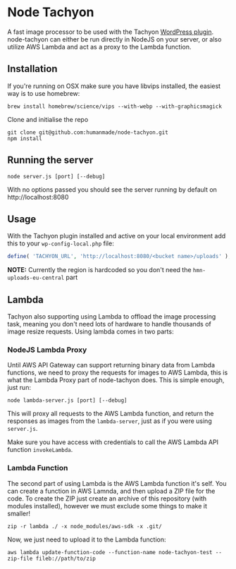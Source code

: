 Node Tachyon
============

A fast image processor to be used with the Tachyon [WordPress plugin](https://github.com/humanmade/tachyon-plugin). node-tachyon can either be run directly in NodeJS on your server, or also utilize AWS Lambda and act as a proxy to the Lambda function.


## Installation

If you're running on OSX make sure you have libvips installed, the easiest way is to use homebrew:

```
brew install homebrew/science/vips --with-webp --with-graphicsmagick
```

Clone and initialise the repo

```
git clone git@github.com:humanmade/node-tachyon.git
npm install
```

## Running the server

```
node server.js [port] [--debug]
```

With no options passed you should see the server running by default on http://localhost:8080

## Usage

With the Tachyon plugin installed and active on your local environment add this to your `wp-config-local.php` file:

```php
define( 'TACHYON_URL', 'http://localhost:8080/<bucket name>/uploads' );
```

**NOTE:** Currently the region is hardcoded so you don't need the `hmn-uploads-eu-central` part

## Lambda

Tachyon also supporting using Lambda to offload the image processing task, meaning you don't need lots of hardware to handle thousands of image resize requests. Using lambda comes in two parts:

### NodeJS Lambda Proxy

Until AWS API Gateway can support returning binary data from Lambda functions, we need to proxy the requests for images to AWS Lambda, this is what the Lambda Proxy part of node-tachyon does. This is simple enough, just run:

```
node lambda-server.js [port] [--debug]
```

This will proxy all requests to the AWS Lambda function, and return the responses as images from the `lambda-server`, just as if you were using `server.js`.

Make sure you have access with credentials to call the AWS Lambda API function `invokeLambda`.

### Lambda Function

The second part of using Lambda is the AWS Lambda function it's self. You can create a function in AWS Lamnda, and then upload a ZIP file for the code. To create the ZIP just create an archive of this repository (with modules installed), however we must exclude some things to make it smaller!

```
zip -r lambda ./ -x node_modules/aws-sdk -x .git/
```

Now, we just need to upload it to the Lambda function:

```
aws lambda update-function-code --function-name node-tachyon-test --zip-file fileb://path/to/zip
```
